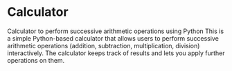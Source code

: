 # Calculator
Calculator to perform successive arithmetic operations using Python
This is a simple Python-based calculator that allows users to perform successive arithmetic operations (addition, subtraction, multiplication, division) interactively. The calculator keeps track of results and lets you apply further operations on them.
